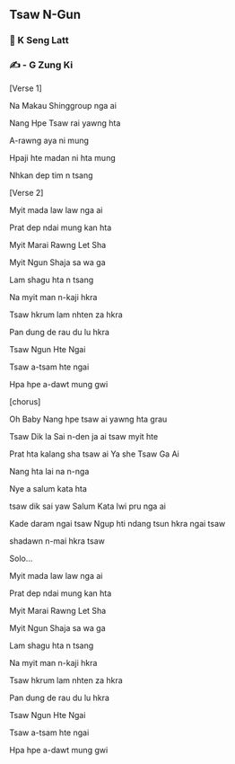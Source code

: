 ## Tsaw N-Gun

### 🎤 K Seng Latt

### ✍️ - G Zung Ki

[Verse 1]

Na Makau Shinggroup nga ai

Nang Hpe Tsaw rai yawng hta

A-rawng aya ni mung

Hpaji hte madan ni hta mung

Nhkan dep tim n tsang

[Verse 2]

Myit mada law law nga ai

Prat dep ndai mung kan hta

Myit Marai Rawng Let Sha

Myit Ngun Shaja sa wa ga

Lam shagu hta n tsang

Na myit man n-kaji hkra

Tsaw hkrum lam nhten za hkra

Pan dung de rau du lu hkra

Tsaw Ngun Hte Ngai

Tsaw a-tsam hte ngai

Hpa hpe a-dawt mung gwi

[chorus]

Oh Baby Nang hpe tsaw ai yawng hta grau

Tsaw Dik la Sai n-den ja ai tsaw myit hte

Prat hta kalang sha tsaw ai Ya she Tsaw Ga Ai

Nang hta lai na n-nga

Nye a salum kata hta

tsaw dik sai yaw Salum Kata lwi pru nga ai

Kade daram ngai tsaw Ngup hti ndang tsun hkra ngai tsaw

shadawn n-mai hkra tsaw

Solo...

Myit mada law law nga ai

Prat dep ndai mung kan hta

Myit Marai Rawng Let Sha

Myit Ngun Shaja sa wa ga

Lam shagu hta n tsang

Na myit man n-kaji hkra

Tsaw hkrum lam nhten za hkra

Pan dung de rau du lu hkra

Tsaw Ngun Hte Ngai

Tsaw a-tsam hte ngai

Hpa hpe a-dawt mung gwi
